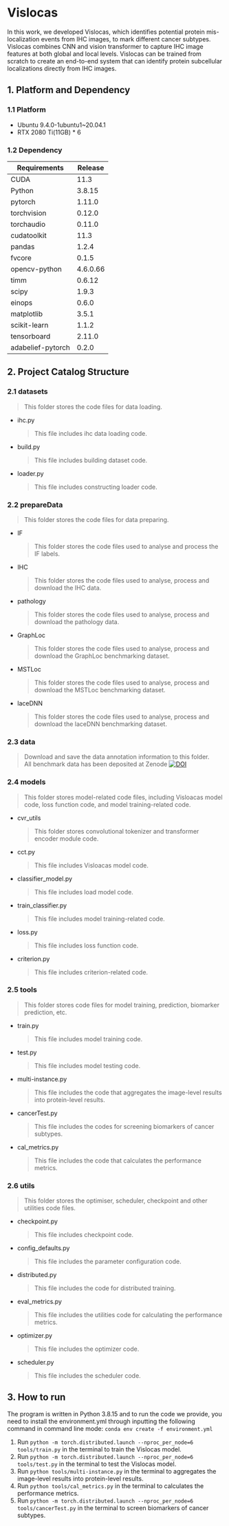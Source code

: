 # Vislocas
In this work, we developed Vislocas, which identifies potential protein mis-localization events from IHC images, to mark different cancer subtypes. Vislocas combines CNN and vision transformer to capture IHC image features at both global and local levels. Vislocas can be trained from scratch to create an end-to-end system that can identify protein subcellular localizations directly from IHC images.
## 1. Platform and Dependency
### 1.1 Platform
* Ubuntu 9.4.0-1ubuntu1~20.04.1
* RTX 2080 Ti(11GB) * 6
### 1.2 Dependency
|Requirements|Release|
|----|----|
|CUDA|11.3|
|Python|3.8.15|
|pytorch|1.11.0|
|torchvision|0.12.0|
|torchaudio|0.11.0|
|cudatoolkit|11.3|
|pandas|1.2.4|
|fvcore|0.1.5|
|opencv-python|4.6.0.66|
|timm|0.6.12|
|scipy|1.9.3|
|einops|0.6.0|
|matplotlib|3.5.1|
|scikit-learn|1.1.2|
|tensorboard|2.11.0|
|adabelief-pytorch|0.2.0|
## 2. Project Catalog Structure
### 2.1 datasets
> This folder stores the code files for data loading.
* ihc.py
    > This file includes ihc data loading code.
* build.py
    > This file includes building dataset code.
* loader.py
    > This file includes constructing loader code.
### 2.2 prepareData
> This folder stores the code files for data preparing.
+ IF
  > This folder stores the code files used to analyse and process the IF labels. 
+ IHC
  > This folder stores the code files used to analyse, process and download the IHC data. 
+ pathology
  > This folder stores the code files used to analyse, process and download the pathology data. 
+ GraphLoc
  > This folder stores the code files used to analyse, process and download the GraphLoc benchmarking dataset. 
+ MSTLoc
  > This folder stores the code files used to analyse, process and download the MSTLoc benchmarking dataset. 
+ laceDNN
  > This folder stores the code files used to analyse, process and download the laceDNN benchmarking dataset. 
### 2.3 data
> Download and save the data annotation information to this folder.  
> All benchmark data has been deposited at Zenode [![DOI](<https://zenodo.org/badge/DOI/10.5281/zenodo.10632698.svg>)](<https://doi.org/10.5281/zenodo.10632698>)
### 2.4 models
> This folder stores model-related code files, including Visloacas model code, loss function code, and model training-related code.
  * cvr_utils
    > This folder stores convolutional tokenizer and transformer encoder module code.
  * cct.py
    > This file includes Visloacas model code.
  * classifier_model.py
    > This file includes load model code.
  * train_classifier.py
    > This file includes model training-related code.
  * loss.py
    > This file includes loss function code.
  * criterion.py
    > This file includes criterion-related code.
### 2.5 tools
> This folder stores code files for model training, prediction, biomarker prediction, etc.
* train.py
    > This file includes model training code.
* test.py
    > This file includes model testing code.
* multi-instance.py
    > This file includes the code that aggregates the image-level results into protein-level results.
* cancerTest.py
    > This file includes the codes for screening biomarkers of cancer subtypes.
* cal_metrics.py
    > This file includes the code that calculates the performance metrics.
### 2.6 utils
> This folder stores the optimiser, scheduler, checkpoint and other utilities code files.
* checkpoint.py
    > This file includes checkpoint code.
* config_defaults.py
    > This file includes the parameter configuration code.
* distributed.py
    > This file includes the code for distributed training.
* eval_metrics.py
    > This file includes the utilities code for calculating the performance metrics.
* optimizer.py
    > This file includes the optimizer code.
* scheduler.py
    > This file includes the scheduler code.
## 3. How to run
The program is written in Python 3.8.15 and to run the code we provide, you need to install the environment.yml through inputting the following command in command line mode:
`conda env create -f environment.yml`
1. Run `python -m torch.distributed.launch --nproc_per_node=6 tools/train.py` in the terminal to train the Vislocas model.
2. Run `python -m torch.distributed.launch --nproc_per_node=6 tools/test.py` in the terminal to test the Vislocas model.
3. Run `python tools/multi-instance.py` in the terminal to aggregates the image-level results into protein-level results.
4. Run `python tools/cal_metrics.py` in the terminal to calculates the performance metrics.
5. Run `python -m torch.distributed.launch --nproc_per_node=6 tools/cancerTest.py` in the terminal to screen biomarkers of cancer subtypes.
